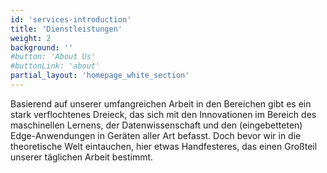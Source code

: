 ```yaml
---
id: 'services-introduction'
title: 'Dienstleistungen'
weight: 2
background: ''
#button: 'About Us'
#buttonLink: 'about'
partial_layout: 'homepage_white_section'
---
```


Basierend auf unserer umfangreichen Arbeit in den Bereichen gibt es ein stark verflochtenes Dreieck, das sich mit den Innovationen im Bereich des maschinellen Lernens, der Datenwissenschaft und den (eingebetteten) Edge-Anwendungen in Geräten aller Art befasst. Doch bevor wir in die theoretische Welt eintauchen, hier etwas Handfesteres, das einen Großteil unserer täglichen Arbeit bestimmt.
